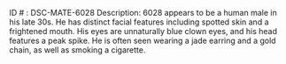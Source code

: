 ID # : DSC-MATE-6028
Description: 6028 appears to be a human male in his late 30s. He has distinct facial features including spotted skin and a frightened mouth. His eyes are unnaturally blue clown eyes, and his head features a peak spike. He is often seen wearing a jade earring and a gold chain, as well as smoking a cigarette.
